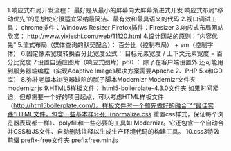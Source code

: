 1.响应式布局开发流程：
    最好是从最小的屏幕向大屏幕渐进式开发
    响应式布局“移动优先”的思想使它很适宜采纳最简洁、最有效和最具语义的代码
2.视口调试工具：
    chrome插件：Windows Resizer
    Firefox插件：Firesizer
3.响应式布局网站欣赏：
    http://www.yixieshi.com/web/11120.html
4.设计网站的原则：“内容优先”
5.流式布局（媒体查询的默契配合）：
    百分比（控制布局） + em（控制字体）
6.固定像素宽度转换百分比宽度公式：
    目标元素宽度 / 上下文元素宽度 = 百分比宽度
7.设置自适应图片（响应式图片）p60 ：
    除了在客户端设置外
    还可能用到服务器端编程（实现Adaptive Images解决方案需要Apache 2、PHP 5.x和GD库）
8.弥补老版本浏览器缺陷的腻子脚本Modernizr
    Modernizr文件夹
    modernizr.js
9.HTML5样板文件：
    html5-boilerplate-4.3.0文件夹
    如果时间紧迫，但却需要一个好的项目起点，可以考虑HTML样板文件（http://html5boilerplate.com/）。样板文件时一个预先做好的融合了“最佳实践”HTML文件，包含一些基本样坏死（normalize.css 重置css样式，保证每个浏览器表现都一样）、polyfill和一些必要的工具如
    Modernizr。它还包含一个自动合并CSS和JS文件、自动删除注释以生成生产环境代码的构建工具。
10.css3特效前缀
    prefix-free文件夹
    prefixfree.min.js